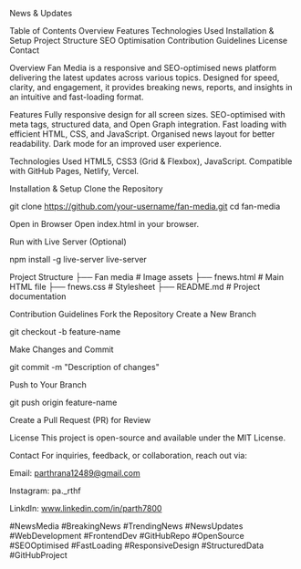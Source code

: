 News & Updates

Table of Contents
Overview
Features
Technologies Used
Installation & Setup
Project Structure
SEO Optimisation
Contribution Guidelines
License
Contact

Overview
Fan Media is a responsive and SEO-optimised news platform delivering the latest updates across various topics. Designed for speed, clarity, and engagement, it provides breaking news, reports, and insights in an intuitive and fast-loading format.

Features
Fully responsive design for all screen sizes.
SEO-optimised with meta tags, structured data, and Open Graph integration.
Fast loading with efficient HTML, CSS, and JavaScript.
Organised news layout for better readability.
Dark mode for an improved user experience.

Technologies Used
HTML5, CSS3 (Grid & Flexbox), JavaScript.
Compatible with GitHub Pages, Netlify, Vercel.

Installation & Setup
Clone the Repository

git clone https://github.com/your-username/fan-media.git
cd fan-media

Open in Browser
Open index.html in your browser.

Run with Live Server (Optional)

npm install -g live-server
live-server

Project Structure
├── Fan media # Image assets
├── fnews.html # Main HTML file
├── fnews.css # Stylesheet
├── README.md # Project documentation


Contribution Guidelines
Fork the Repository
Create a New Branch

git checkout -b feature-name

Make Changes and Commit

git commit -m "Description of changes"

Push to Your Branch

git push origin feature-name

Create a Pull Request (PR) for Review

License
This project is open-source and available under the MIT License.

Contact
For inquiries, feedback, or collaboration, reach out via:

Email: parthrana12489@gmail.com

Instagram: pa._rthf

LinkdIn: www.linkedin.com/in/parth7800

#NewsMedia #BreakingNews #TrendingNews #NewsUpdates #WebDevelopment #FrontendDev #GitHubRepo #OpenSource #SEOOptimised #FastLoading #ResponsiveDesign #StructuredData #GitHubProject
